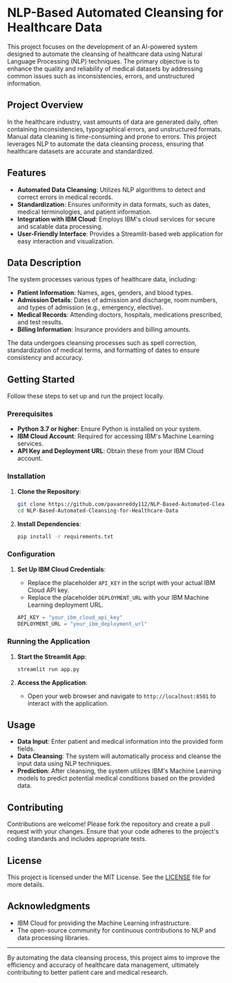 # NLP-Based Automated Cleansing for Healthcare Data

This project focuses on the development of an AI-powered system designed to automate the cleansing of healthcare data using Natural Language Processing (NLP) techniques. The primary objective is to enhance the quality and reliability of medical datasets by addressing common issues such as inconsistencies, errors, and unstructured information.

## Project Overview

In the healthcare industry, vast amounts of data are generated daily, often containing inconsistencies, typographical errors, and unstructured formats. Manual data cleaning is time-consuming and prone to errors. This project leverages NLP to automate the data cleansing process, ensuring that healthcare datasets are accurate and standardized.

## Features

- **Automated Data Cleansing**: Utilizes NLP algorithms to detect and correct errors in medical records.
- **Standardization**: Ensures uniformity in data formats, such as dates, medical terminologies, and patient information.
- **Integration with IBM Cloud**: Employs IBM's cloud services for secure and scalable data processing.
- **User-Friendly Interface**: Provides a Streamlit-based web application for easy interaction and visualization.

## Data Description

The system processes various types of healthcare data, including:

- **Patient Information**: Names, ages, genders, and blood types.
- **Admission Details**: Dates of admission and discharge, room numbers, and types of admission (e.g., emergency, elective).
- **Medical Records**: Attending doctors, hospitals, medications prescribed, and test results.
- **Billing Information**: Insurance providers and billing amounts.

The data undergoes cleansing processes such as spell correction, standardization of medical terms, and formatting of dates to ensure consistency and accuracy.

## Getting Started

Follow these steps to set up and run the project locally.

### Prerequisites

- **Python 3.7 or higher**: Ensure Python is installed on your system.
- **IBM Cloud Account**: Required for accessing IBM's Machine Learning services.
- **API Key and Deployment URL**: Obtain these from your IBM Cloud account.

### Installation

1. **Clone the Repository**:

   ```bash
   git clone https://github.com/pavanreddy112/NLP-Based-Automated-Cleansing-for-Healthcare-Data.git
   cd NLP-Based-Automated-Cleansing-for-Healthcare-Data
   ```


2. **Install Dependencies**:

   ```bash
   pip install -r requirements.txt
   ```


### Configuration

1. **Set Up IBM Cloud Credentials**:

   - Replace the placeholder `API_KEY` in the script with your actual IBM Cloud API key.
   - Replace the placeholder `DEPLOYMENT_URL` with your IBM Machine Learning deployment URL.

   ```python
   API_KEY = "your_ibm_cloud_api_key"
   DEPLOYMENT_URL = "your_ibm_deployment_url"
   ```


### Running the Application

1. **Start the Streamlit App**:

   ```bash
   streamlit run app.py
   ```


2. **Access the Application**:

   - Open your web browser and navigate to `http://localhost:8501` to interact with the application.

## Usage

- **Data Input**: Enter patient and medical information into the provided form fields.
- **Data Cleansing**: The system will automatically process and cleanse the input data using NLP techniques.
- **Prediction**: After cleansing, the system utilizes IBM's Machine Learning models to predict potential medical conditions based on the provided data.

## Contributing

Contributions are welcome! Please fork the repository and create a pull request with your changes. Ensure that your code adheres to the project's coding standards and includes appropriate tests.

## License

This project is licensed under the MIT License. See the [LICENSE](LICENSE) file for more details.

## Acknowledgments

- IBM Cloud for providing the Machine Learning infrastructure.
- The open-source community for continuous contributions to NLP and data processing libraries.

---

By automating the data cleansing process, this project aims to improve the efficiency and accuracy of healthcare data management, ultimately contributing to better patient care and medical research. 